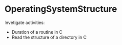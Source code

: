 # OperatingSystemStructure

Invetigate activities:

* Duration of a routine in C
* Read the structure of a directory in C
